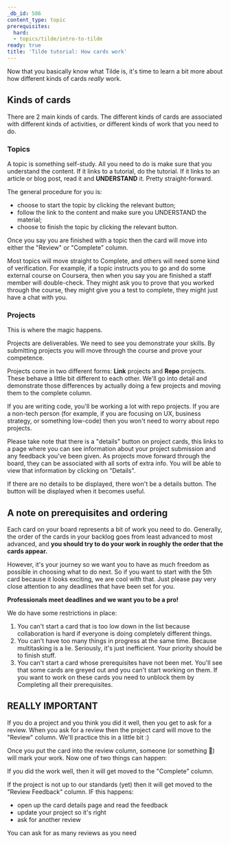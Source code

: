 ```yaml
---
_db_id: 586
content_type: topic
prerequisites:
  hard:
  - topics/tilde/intro-to-tilde
ready: true
title: 'Tilde tutorial: How cards work'
---
```


Now that you basically know what Tilde is, it's time to learn a bit more about how different kinds of cards _really_ work.

## Kinds of cards

There are 2 main kinds of cards. The different kinds of cards are associated with different kinds of activities, or different kinds of work that you need to do.

### Topics

A topic is something self-study. All you need to do is make sure that you understand the content. If it links to a tutorial, do the tutorial. If it links to an article or blog post, read it and **UNDERSTAND** it. Pretty straight-forward.

The general procedure for you is:

- choose to start the topic by clicking the relevant button;
- follow the link to the content and make sure you UNDERSTAND the material;
- choose to finish the topic by clicking the relevant button.

Once you say you are finished with a topic then the card will move into either the "Review" or "Complete" column.

Most topics will move straight to Complete, and others will need some kind of verification. For example, if a topic instructs you to go and do some external course on Coursera, then when you say you are finished a staff member will double-check. They might ask you to prove that you worked through the course, they might give you a test to complete, they might just have a chat with you.

### Projects

This is where the magic happens.

Projects are deliverables. We need to see you demonstrate your skills. By submitting projects you will move through the course and prove your competence.

Projects come in two different forms: **Link** projects and **Repo** projects. These behave a little bit different to each other. We'll go into detail and demonstrate those differences by actually doing a few projects and moving them to the complete column.

If you are writing code, you'll be working a lot with repo projects. If you are a non-tech person (for example, if you are focusing on UX, business strategy, or something low-code) then you won't need to worry about repo projects.

Please take note that there is a "details" button on project cards, this links to a page where you can see information about your project submission and any feedback you've been given. As projects move forward through the board, they can be associated with all sorts of extra info. You will be able to view that information by clicking on "Details".

If there are no details to be displayed, there won't be a details button. The button will be displayed when it becomes useful.

## A note on prerequisites and ordering

Each card on your board represents a bit of work you need to do. Generally, the order of the cards in your backlog goes from least advanced to most advanced, and **you should try to do your work in roughly the order that the cards appear.**

However, it's your journey so we want you to have as much freedom as possible in choosing what to do next. So if you want to start with the 5th card because it looks exciting, we are cool with that. Just please pay very close attention to any deadlines that have been set for you.

**Professionals meet deadlines and we want you to be a pro!**

We do have some restrictions in place:

1. You can't start a card that is too low down in the list because collaboration is hard if everyone is doing completely different things.
2. You can't have too many things in progress at the same time. Because multitasking is a lie. Seriously, it's just inefficient. Your priority should be to finish stuff.
3. You can't start a card whose prerequisites have not been met. You'll see that some cards are greyed out and you can't start working on them. If you want to work on these cards you need to unblock them by Completing all their prerequisites.

## REALLY IMPORTANT

If you do a project and you think you did it well, then you get to ask for a review. When you ask for a review then the project card will move to the "Review" column. We'll practice this in a little bit :)

Once you put the card into the review column, someone (or something 🤖) will mark your work. Now one of two things can happen:

If you did the work well, then it will get moved to the "Complete" column.

If the project is not up to our standards (yet) then it will get moved to the "Review Feedback" column. IF this happens:
- open up the card details page and read the feedback
- update your project so it's right
- ask for another review

You can ask for as many reviews as you need